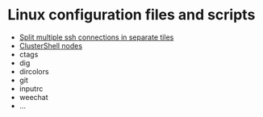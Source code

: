 Linux configuration files and scripts
=====================================

* [Split multiple ssh connections in separate tiles](tmux/lay.pl)
* [ClusterShell nodes](tmux/Nodes.pm)
* ctags
* dig
* dircolors
* git
* inputrc
* weechat
* ...
